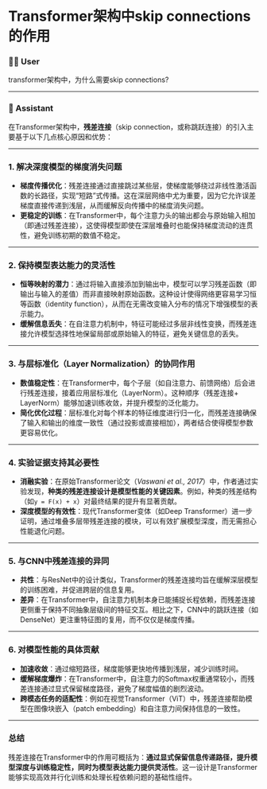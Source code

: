 # Transformer架构中skip connections的作用

### 🧑‍💻 User

transformer架构中，为什么需要skip connections?

---

### 🤖 Assistant

在Transformer架构中，**残差连接**（skip connection，或称跳跃连接）的引入主要基于以下几点核心原因和优势：

---

### 1. **解决深度模型的梯度消失问题**
   - **梯度传播优化**：残差连接通过直接跳过某些层，使梯度能够绕过非线性激活函数的长路径，实现“短路”式传播。这在深层网络中尤为重要，因为它允许误差梯度直接传递到浅层，从而缓解反向传播中的梯度消失问题。
   - **更稳定的训练**：在Transformer中，每个注意力头的输出都会与原始输入相加（即通过残差连接），这使得模型即使在深层堆叠时也能保持梯度流动的连贯性，避免训练初期的数值不稳定。

---

### 2. **保持模型表达能力的灵活性**
   - **恒等映射的潜力**：通过将输入直接添加到输出中，模型可以学习残差函数（即输出与输入的差值）而非直接映射原始函数。这种设计使得网络更容易学习恒等函数（identity function），从而在无需改变输入分布的情况下增强模型的表示能力。
   - **缓解信息丢失**：在自注意力机制中，特征可能经过多层非线性变换，而残差连接允许模型选择性地保留局部或原始输入的特征，避免关键信息的丢失。

---

### 3. **与层标准化（Layer Normalization）的协同作用**
   - **数值稳定性**：在Transformer中，每个子层（如自注意力、前馈网络）后会进行残差连接，接着应用层标准化（LayerNorm）。这种顺序（残差连接+ LayerNorm）能够加速训练收敛，并提升模型的泛化能力。
   - **简化优化过程**：层标准化对每个样本的特征维度进行归一化，而残差连接确保了输入和输出的维度一致性（通过投影或直接相加），两者结合使得模型参数更容易优化。

---

### 4. **实验证据支持其必要性**
   - **消融实验**：在原始Transformer论文（*Vaswani et al., 2017*）中，作者通过实验发现，**种类的残差连接设计是模型性能的关键因素**。例如，种类的残差结构（如`y = F(x) + x`）对最终结果的提升有显著贡献。
   - **深度模型的有效性**：现代Transformer变体（如Deep Transformer）进一步证明，通过堆叠多层带残差连接的模块，可以有效扩展模型深度，而无需担心性能退化问题。

---

### 5. **与CNN中残差连接的异同**
   - **共性**：与ResNet中的设计类似，Transformer的残差连接均旨在缓解深层模型的训练困难，并促进跨层的信息复用。
   - **差异**：在Transformer中，自注意力机制本身已能捕捉长程依赖，而残差连接更侧重于保持不同抽象层级间的特征交互。相比之下，CNN中的跳跃连接（如DenseNet）更注重特征图的复用，而不仅仅是梯度传播。

---

### 6. **对模型性能的具体贡献**
   - **加速收敛**：通过缩短路径，梯度能够更快地传播到浅层，减少训练时间。
   - **缓解梯度爆炸**：在Transformer中，自注意力的Softmax权重通常较小，而残差连接通过显式保留梯度路径，避免了梯度幅值的剧烈波动。
   - **跨模态任务的适配性**：例如在视觉Transformer（ViT）中，残差连接帮助模型在图像块嵌入（patch embedding）和自注意力间保持信息的一致性。

---

### 总结
残差连接在Transformer中的作用可概括为：**通过显式保留信息传递路径，提升模型深度与训练稳定性，同时为模型表达能力提供灵活性**。这一设计是Transformer能够实现高效并行化训练和处理长程依赖问题的基础性组件。